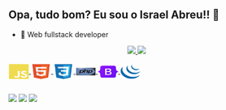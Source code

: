 ## Opa, tudo bom?  Eu sou o Israel Abreu!! 👋

- 🔭 Web fullstack developer

<!--Git Status-->
<div align="center">
  <a href="https://github.com/IsraelAbreu">
  <img height="180em" src="https://github-readme-stats.vercel.app/api?username=IsraelAbreu&show_icons=true&theme=tokyonight&include_all_commits=true&count_private=true"/>
  <img height="180em" src="https://github-readme-stats.vercel.app/api/top-langs/?username=IsraelAbreu&layout=compact&langs_count=7&theme=tokyonight"/>
</div>
<!-- Linguagens Icons -->
 </div>
  <div style="display: inline_block"><br>
    <img align="center" alt="Israel-Js" height="30" width="40" src="https://raw.githubusercontent.com/devicons/devicon/master/icons/javascript/javascript-plain.svg">
    <img align="center" alt="Israel-HTML" height="30" width="40" src="https://raw.githubusercontent.com/devicons/devicon/master/icons/html5/html5-original.svg">
    <img align="center" alt="Israel-CSS" height="30" width="40" src="https://raw.githubusercontent.com/devicons/devicon/master/icons/css3/css3-original.svg">
    <img align="center" alte="Israel-PHP" height="30" width="40" src="https://raw.githubusercontent.com/devicons/devicon/master/icons/php/php-original.svg">
    <img align="center" alte="Israel-PHP" height="30" width="40" src="https://raw.githubusercontent.com/devicons/devicon/master/icons/bootstrap/bootstrap-original.svg">
    <img align="center" alte="Israel-PHP" height="30" width="40" src="https://raw.githubusercontent.com/devicons/devicon/master/icons/jquery/jquery-original.svg">
</div>

##
<!--Redes Sociais-->
<div> 
  <a href="https://instagram.com/rael_abr" target="_blank"><img src="https://img.shields.io/badge/-Instagram-%23E4405F?style=for-the-badge&logo=instagram&logoColor=white" target="_blank"></a>
  <a href = "mailto:israel.abreu95@gmail.com"><img src="https://img.shields.io/badge/-Gmail-%23333?style=for-the-badge&logo=gmail&logoColor=white" target="_blank"></a>
  <a href="https://www.linkedin.com/in/israelabreoliv/" target="_blank"><img src="https://img.shields.io/badge/-LinkedIn-%230077B5?style=for-the-badge&logo=linkedin&logoColor=white" target="_blank"></a> 
 
</div>
